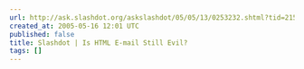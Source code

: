 ```yaml
---
url: http://ask.slashdot.org/askslashdot/05/05/13/0253232.shtml?tid=215&tid=95&tid=4
created_at: 2005-05-16 12:01 UTC
published: false
title: Slashdot | Is HTML E-mail Still Evil?
tags: []
---
```



